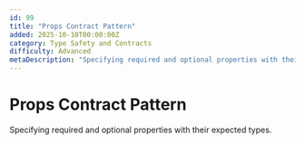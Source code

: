 ```yaml
---
id: 99
title: "Props Contract Pattern"
added: 2025-10-10T00:00:00Z
category: Type Safety and Contracts
difficulty: Advanced
metaDescription: "Specifying required and optional properties with their expected types."
---
```


# Props Contract Pattern

Specifying required and optional properties with their expected types.
